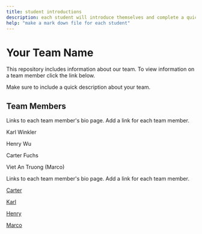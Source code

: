 ```yaml
---
title: student introductions
description: each student will introduce themselves and complete a quick bio
help: "make a mark down file for each student"
---
```


# Your Team Name

This repository includes information about our team. To view information on a team member click the link below.

Make sure to include a quick description about your team.

## Team Members


Links to each team member's bio page. Add a link for each team member.


Karl Winkler

Henry Wu

Carter Fuchs

Viet An Truong (Marco)

Links to each team member's bio page. Add a link for each team member.


[Carter](Carter.md)

[Karl](karl.md)

[Henry](henry.md)

[Marco](Marco.md)

